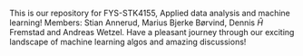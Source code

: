 This is our repository for FYS-STK4155, Applied data analysis and machine learning!
Members: Stian Annerud, Marius Bjerke Børvind, Dennis $\hat{H}$ Fremstad and Andreas Wetzel.
Have a pleasant journey through our exciting landscape of machine learning algos and amazing discussions!
